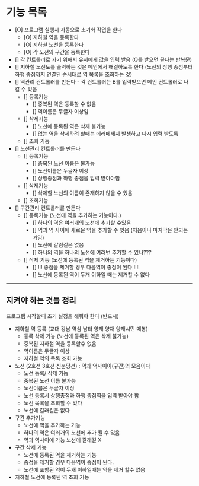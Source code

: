 # 기능 목록

  - [O] 프로그램 실행시 자동으로 초기화 작업을 한다
    - [O] 지하철 역을 등록한다
    - [O] 지하철 노선을 등록한다
    - [O] 각 노선의 구간을 등록한다
  - [] 각 컨트롤러로 가기 위해서 유저에게 값을 입력 받음 (Q를 받으면 끝나는 반복문)
  - [] 지하철 노선도를 출력하는 것은 메인에서 해결하도록 한다 (노선의 상행 종점부터 하행 종점까지 연결된 순서대로 역 목록을 조회하는 것)
  - [] 역관리 컨트롤러를 만든다 - 각 컨트롤러는 B를 입력받으면 메인 컨트롤러로 나갈 수 있음
    - [] 등록기능
      - [] 중복된 역은 등록할 수 없음
      - [] 역이름은 두글자 이상임
    - [] 삭제기능
      - [] 노선에 등록된 역은 삭제 불가능
      - [] 없는 역을 삭제하려 할때는 에러메세지 발생하고 다시 입력 받도록
    - [] 조회 기능
  - [] 노선관리 컨트롤러를 만든다
    - [] 등록기능
      - [] 중복된 노선 이름은 불가능
      - [] 노선이름은 두글자 이상
      - [] 상행종점과 하행 종점을 입력 받아야함
    - [] 삭제기능
      - [] 삭제할 노선의 이름이 존재하지 않을 수 있음
    - [] 조회기능
  - [] 구간관리 컨트롤러를 만든다
    - [] 등록기능 (노선에 역을 추가하는 기능이다.)
      - [] 하나의 역은 여러개의 노선에 추가할 수있음
      - [] 역과 역 사이에 새로운 역을 추가할 수 잇음 (처음이나 마지막은 안되는 거임)
      - [] 노선에 갈림길은 없음
      - [] 하나의 역을 하나의 노선에 여러번 추가할 수 있나???
    - [] 삭제 기능 (노선에 등록된 역을 제거하는 기능이다)
      - [] !!! 종점을 제거할 경우 다음역이 종점이 된다 !!!!
      - [] 노선에 등록된 역이 두개 이하일 때는 제거할 수 없다






---
## 지켜야 하는 것들 정리
프로그램 시작할때 초기 설정을 해줘야 한다 (반드시)
- 지하철 역 등록 (교대 강남 역삼 남터 양재 양재 양재시민 매봉) 
  - 등록 삭제 가능 (노선에 등록된 역은 삭제 불가능)
  - 중복된 지하철 역을 등록할수 없음
  - 역이름은 두글자 이상
  - 지하철 역의 목록 조회 가능
- 노선 (2호선 3호선 신분당선) : 역과 역사이이(구간)의 모음이다
  - 노선 등록/ 삭제 가능
  - 중복된 노선 이름 불가능
  - 노선이름은 두글자 이상
  - 노선 등록시 상행종점과 하행 종점역을 입력 받아야 함
  - 노선 목록을 조회할 수 있다
  - 노선에 갈래길은 없다
- 구간 추가기능 
  - 노선에 역을 추가하는 기능
  - 하나의 역은 여러개의 노선에 추가 될 수 있음
  - 역과 역사이에 가능 노선에 갈래길 X
- 구간 삭제 기능 
  - 노선에 등록된 역을 제거하는 기능
  - 종점을 제거할 경우 다음역이 종점이 된다.
  - 노선에 포함된 역이 두개 이하일때는 역을 제거 할수 없음
- 지하철 노선에 등록된 역 조회 기능
